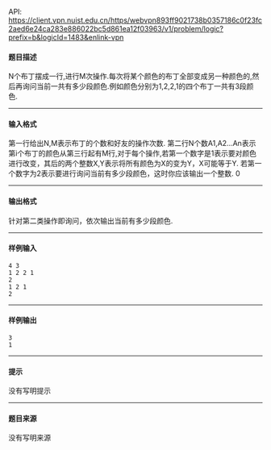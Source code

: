 API: https://client.vpn.nuist.edu.cn/https/webvpn893ff9021738b0357186c0f23fc2aed6e24ca283e886022bc5d861ea12f03963/v1/problem/logic?prefix=b&logicId=1483&enlink-vpn

#### 题目描述

N个布丁摆成一行,进行M次操作.每次将某个颜色的布丁全部变成另一种颜色的,然后再询问当前一共有多少段颜色.例如颜色分别为1,2,2,1的四个布丁一共有3段颜色.

---

#### 输入格式

第一行给出N,M表示布丁的个数和好友的操作次数. 第二行N个数A1,A2...An表示第i个布丁的颜色从第三行起有M行,对于每个操作,若第一个数字是1表示要对颜色进行改变，其后的两个整数X,Y表示将所有颜色为X的变为Y，X可能等于Y. 若第一个数字为2表示要进行询问当前有多少段颜色，这时你应该输出一个整数. 0

---

#### 输出格式

针对第二类操作即询问，依次输出当前有多少段颜色.

---

#### 样例输入
```
4 3
1 2 2 1
2
1 2 1
2

```

---

#### 样例输出
```
3
1

```

---

#### 提示

没有写明提示

---

#### 题目来源

没有写明来源
